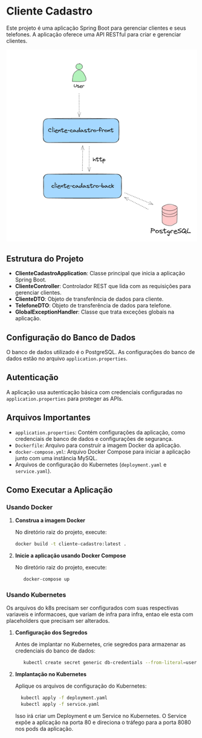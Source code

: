# Cliente Cadastro

Este projeto é uma aplicação Spring Boot para gerenciar clientes e seus telefones. A aplicação oferece uma API RESTful para criar e gerenciar clientes.

![img.png](img.png)

## Estrutura do Projeto

- **ClienteCadastroApplication**: Classe principal que inicia a aplicação Spring Boot.
- **ClienteController**: Controlador REST que lida com as requisições para gerenciar clientes.
- **ClienteDTO**: Objeto de transferência de dados para cliente.
- **TelefoneDTO**: Objeto de transferência de dados para telefone.
- **GlobalExceptionHandler**: Classe que trata exceções globais na aplicação.

## Configuração do Banco de Dados

O banco de dados utilizado é o PostgreSQL. As configurações do banco de dados estão no arquivo `application.properties`.

## Autenticação

A aplicação usa autenticação básica com credenciais configuradas no `application.properties` para proteger as APIs.

## Arquivos Importantes

- `application.properties`: Contém configurações da aplicação, como credenciais de banco de dados e configurações de segurança.
- `Dockerfile`: Arquivo para construir a imagem Docker da aplicação.
- `docker-compose.yml`: Arquivo Docker Compose para iniciar a aplicação junto com uma instância MySQL.
- Arquivos de configuração do Kubernetes (`deployment.yaml` e `service.yaml`).

## Como Executar a Aplicação

### Usando Docker

1. **Construa a imagem Docker**

   No diretório raiz do projeto, execute:

   ```sh
   docker build -t cliente-cadastro:latest .
   ```

2. **Inicie a aplicação usando Docker Compose**

   No diretório raiz do projeto, execute:

    ```sh
       docker-compose up
    ```

### Usando Kubernetes

Os arquivos do k8s precisam ser configurados com suas respectivas variaveis e informacoes, que variam 
de infra para infra, entao ele esta com placeholders que precisam ser alterados.

1. **Configuração dos Segredos**

    Antes de implantar no Kubernetes, crie segredos para armazenar as credenciais do banco de dados:

    ```sh
       kubectl create secret generic db-credentials --from-literal=username=seu_usuario_db --from-literal=password=sua_senha_db
    ```

2. **Implantação no Kubernetes**

    Aplique os arquivos de configuração do Kubernetes:

    ```sh
      kubectl apply -f deployment.yaml
      kubectl apply -f service.yaml
    ```

    Isso irá criar um Deployment e um Service no Kubernetes. O Service expõe a aplicação na porta 80 e direciona o tráfego para a porta 8080 nos pods da aplicação.